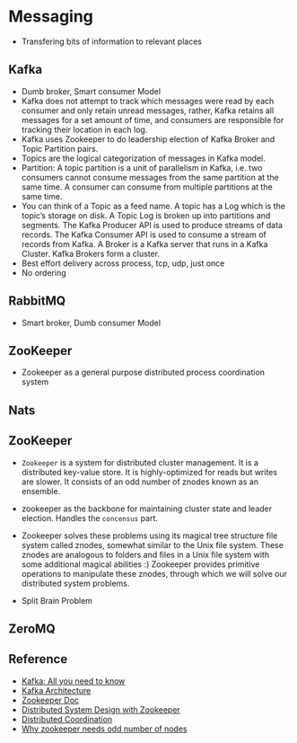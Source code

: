 # Messaging
- Transfering bits of information to relevant places

## Kafka
- Dumb broker, Smart consumer Model
- Kafka does not attempt to track which messages were read by each consumer and only retain unread messages, rather, Kafka retains all messages for a set amount of time, and consumers are responsible for tracking their location in each log.
- Kafka uses Zookeeper to do leadership election of Kafka Broker and Topic Partition pairs.
- Topics are the logical categorization of messages in Kafka model. 
- Partition: A topic partition is a unit of parallelism in Kafka, i.e. two consumers cannot consume messages from the same partition at the same time. A consumer can consume from multiple partitions at the same time.
- You can think of a Topic as a feed name. A topic has a Log which is the topic’s storage on disk. A Topic Log is broken up into partitions and segments. The Kafka Producer API is used to produce streams of data records. The Kafka Consumer API is used to consume a stream of records from Kafka. A Broker is a Kafka server that runs in a Kafka Cluster. Kafka Brokers form a cluster. 
- Best effort delivery across process, tcp, udp, just once
- No ordering

## RabbitMQ
- Smart broker, Dumb consumer Model

## ZooKeeper
- Zookeeper as a general purpose distributed process coordination system

## Nats

## ZooKeeper

- `Zookeeper` is a system for distributed cluster management. It is a distributed key-value store. It is highly-optimized for reads but writes are slower. It consists of an odd number of znodes known as an ensemble.

- zookeeper as the backbone for maintaining cluster state and leader election. Handles the `concensus` part.

- Zookeeper solves these problems using its magical tree structure file system called znodes, somewhat similar to the Unix file system. These znodes are analogous to folders and files in a Unix file system with some additional magical abilities :) Zookeeper provides primitive operations to manipulate these znodes, through which we will solve our distributed system problems.

- Split Brain Problem

## ZeroMQ

## Reference
- [Kafka: All you need to know](https://medium.com/hacking-talent/kafka-all-you-need-to-know-8c7251b49ad0)
- [Kafka Architecture](http://cloudurable.com/blog/kafka-architecture/index.html)
- [Zookeeper Doc](https://zookeeper.apache.org/doc/r3.5.7/zookeeperOver.html)
- [Distributed System Design with Zookeeper](https://medium.com/@bikas.katwal10zookeeper-introduction-designing-a-distributed-system-using-zookeeper-and-java-7f1b108e236)
- [Distributed Coordination](https://medium.com/hootsuite-engineering/distributed-coordination-with-zookeeper-247a62c900f1)
- [Why zookeeper needs odd number of nodes](https://medium.com/@bikas.katwal10/why-zookeeper-needs-an-odd-number-of-nodes-bb8d6020e9e9)